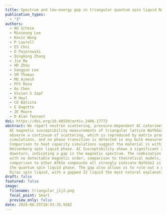```yaml
---
title: Spectrum and low-energy gap in triangular quantum spin liquid NaYbSe2
publication_types:
  - "3"
authors:
  - AO Scheie
  - Minseong Lee
  - Kevin Wang
  - P Laurell
  - ES Choi
  - D Pajerowski
  - Qingming Zhang
  - Jie Ma
  - HD Zhou
  - Sangyun Lee
  - SM Thomas
  - MO Ajeesh
  - PFS Rosa
  - Ao Chen
  - Vivien S Zapf
  - M Heyl
  - CD Batista
  - E Dagotto
  - JE Moore
  - D Alan Tennant
doi: https://doi.org/10.48550/arXiv.2406.17773
abstract: We report neutron scattering, pressure-dependent AC calorimetry, and
  AC magnetic susceptibility measurements of triangular lattice NaYbSe2. We
  observe a continuum of scattering, which is reproduced by matrix product
  simulations, and no phase transition is detected in any bulk measurements.
  Comparison to heat capacity simulations suggest the material is within the
  Heisenberg spin liquid phase. AC Susceptibility shows a significant 23~mK
  downturn, indicating a gap in the magnetic spectrum. The combination of a gap
  with no detectable magnetic order, comparison to theoretical models, and
  comparison to other AYbSe compounds all strongly indicate NaYbSe2 is within
  the quantum spin liquid phase. The gap also allows us to rule out a gapless
  Dirac spin liquid, with a gapped Z2 liquid the most natural explanation.
draft: false
featured: false
image:
  filename: triangular_j1j2.png
  focal_point: Smart
  preview_only: false
date: 2024-06-25T20:33:35.938Z
---
```

